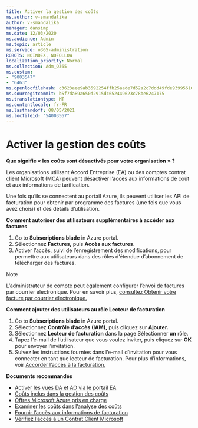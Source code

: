 ```yaml
---
title: Activer la gestion des coûts
ms.author: v-smandalika
author: v-smandalika
manager: dansimp
ms.date: 12/03/2020
ms.audience: Admin
ms.topic: article
ms.service: o365-administration
ROBOTS: NOINDEX, NOFOLLOW
localization_priority: Normal
ms.collection: Adm_O365
ms.custom:
- "9003547"
- "6463"
ms.openlocfilehash: c3623aee9ab3592254ffb25aade7d52a2c7ddd49fde939956162cd4008d5ba19
ms.sourcegitcommit: b5f7da89a650d2915dc652449623c78be6247175
ms.translationtype: MT
ms.contentlocale: fr-FR
ms.lasthandoff: 08/05/2021
ms.locfileid: "54003567"
---
```

# <a name="enable-cost-management"></a>Activer la gestion des coûts

**Que signifie « les coûts sont désactivés pour votre organisation » ?**

Les organisations utilisant Accord Entreprise (EA) ou des comptes contrat client Microsoft (MCA) peuvent désactiver l’accès aux informations de coût et aux informations de tarification.

Une fois qu’ils se connectent au portail Azure, ils peuvent utiliser les API de facturation pour obtenir par programme des factures (une fois que vous avez choisi) et des détails d’utilisation.

**Comment autoriser des utilisateurs supplémentaires à accéder aux factures**

1. Go to **Subscriptions blade** in Azure portal.
2. Sélectionnez **Factures,** puis **Accès aux factures.**
3. Activer l’accès, suivi de l’enregistrement des modifications, pour permettre aux utilisateurs dans des rôles d’étendue d’abonnement de télécharger des factures.

> [!NOTE]
> L’administrateur de compte peut également configurer l’envoi de factures par courrier électronique. Pour en savoir plus, [consultez Obtenir votre facture par courrier électronique.](https://docs.microsoft.com/azure/cost-management-billing/manage/download-azure-invoice-daily-usage-date?)

**Comment ajouter des utilisateurs au rôle Lecteur de facturation**

1. Go to **Subscriptions blade** in Azure portal.
2. Sélectionnez **Contrôle d’accès (IAM),** puis cliquez sur **Ajouter.**
3. Sélectionnez **Lecteur de facturation** dans la page Sélectionner **un** rôle.
4. Tapez l’e-mail de l’utilisateur que vous voulez inviter, puis cliquez sur **OK** pour envoyer l’invitation.
5. Suivez les instructions fournies dans l’e-mail d’invitation pour vous connecter en tant que lecteur de facturation. Pour plus d’informations, voir [Accorder l’accès à la facturation.](https://docs.microsoft.com/azure/cost-management-billing/manage/manage-billing-access?WT.mc_id=Portal-Microsoft_Azure_Support#opt-in)

**Documents recommandés**

- [Activer les vues DA et AO via le portail EA](https://docs.microsoft.com/azure/cost-management-billing/costs/assign-access-acm-data?WT.mc_id=Portal-Microsoft_Azure_Support#enable-access-to-costs-in-the-ea-portal)
- [Coûts inclus dans la gestion des coûts](https://docs.microsoft.com/azure/cost-management-billing/costs/understand-cost-mgt-data?WT.mc_id=Portal-Microsoft_Azure_Support#costs-included-in-cost-management)
- [Offres Microsoft Azure pris en charge](https://docs.microsoft.com/azure/cost-management-billing/costs/understand-cost-mgt-data?WT.mc_id=Portal-Microsoft_Azure_Support#supported-microsoft-azure-offers)
- [Examiner les coûts dans l’analyse des coûts](https://docs.microsoft.com/azure/cost-management-billing/costs/quick-acm-cost-analysis?WT.mc_id=Portal-Microsoft_Azure_Support&tabs=azure-portal#review-costs-in-cost-analysis)
- [Fournir l’accès aux informations de facturation](https://docs.microsoft.com/azure/cost-management-billing/manage/manage-billing-access?WT.mc_id=Portal-Microsoft_Azure_Support)
- [Vérifiez l’accès à un Contrat Client Microsoft](https://docs.microsoft.com/azure/cost-management-billing/manage/download-azure-invoice-daily-usage-date?WT.mc_id=Portal-Microsoft_Azure_Support#check-access-to-a-microsoft-customer-agreement)







